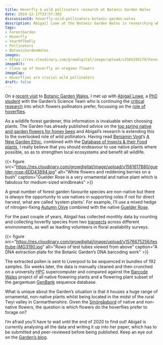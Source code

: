 ```yaml
---
title: Hoverfly & wild pollinators research at Botanic Garden Wales
date: 2019-12-17T23:57:30Z
discussionId: hoverfly-wild-pollinators-botanic-garden-wales
description: Abigail Lowe at the Botanic Garden Wales is researching which are the most beneficial flowers to plant for hoverflies and other wild pollinators
tags: 
- ForestGarden
- Hoverfly
- YearOfTheFly
- Pollinators
- BotanicGardenWales
images: 
- https://res.cloudinary.com/growdigital/image/upload/v1565295179/hoverfly-25218545.jpg
imageAlt:
- Close up of hoverfly on oregano flowers
imageCap:
- Hoverflies are crucial wild pollinators
draft: false
---
```


On a [recent visit](https://www.forestgarden.wales/blog/japanese-forest-garden/) to [Botanic Garden Wales](https://botanicgarden.wales), I met up with [Abigail Lowe](@abigailjayne26 ), a [PhD student](https://botanicgarden.wales/cyflwyniad-ymchwilydd-phd-newydd-abigail-lowe/) with the Garden’s Science Team who is continuing the [critical research](https://botanicgarden.wales/science/saving-pollinators/) into which flowers pollinators prefer, focussing on the [role of hoverflies](https://botanicgarden.wales/science/saving-pollinators/hoverfly-ecology/).

As a wildlife forest gardener, this information is invaluable when choosing plants. The Garden has already published advice on the [top spring native and garden flowers for honey bees](https://botanicgarden.wales/honey-bees-like-living-close-hedge-official/) and Abigail’s research is extending this to the overlooked role of wild pollinators. Having read [Benjamin Vogt](https://www.monarchgard.com)’s [A New Garden Ethic](https://newsociety.com/Books/N/A-New-Garden-Ethic), combined with the [Database of Insects & their Food plants](https://www.brc.ac.uk/dbif/hosts.aspx), I really believe that you should endeavour to use native plants where possible, so as to strengthen local ecosystems and benefit all wildlife.

{{< figure src="https://res.cloudinary.com/growdigital/image/upload/v1561617880/guelder-rose-6DD43894.jpg" alt="White flowers and reddening berries on a bush" caption="Guelder Rose is a very ornamental and native plant which is fabulous for medium-sized windbreaks" >}}

A great number of forest garden favourite species are non-native but there is _always_ the opportunity to use natives in supporting roles if not for direct harvest, what are called ‘system plants’. For example, I’ll use a mixed hedge of nitrogen-fixing [Autumn Olive](https://pfaf.org/user/Plant.aspx?LatinName=Elaeagnus+umbellata) combined with the native [Guelder Rose](https://pfaf.org/user/Plant.aspx?LatinName=viburnum+opulus).

For the past couple of years, Abigail has collected monthly data by counting and collecting hoverfly species from two [transects](https://www.lexico.com/en/definition/transect) across different environments, as well as leading volunteers in floral availability surveys. 

{{< figure src="https://res.cloudinary.com/growdigital/image/upload/v1576675256/testtube-IMG3190.jpg" alt="Rows of test tubes viewed from above" caption="A DNA extraction plate for the Botanic Garden’s DNA barcoding work" >}}

The extracted pollen is sent to Liverpool to be sequenced in bundles of 192 samples. Six weeks later, the data is manually cleaned and then crunched on a university <abbr title="High Performance Computing">HPC</abbr> supercomputer and compared against the [Barcode Wales](https://botanicgarden.wales/science/collections/barcode-uk/) project of all native flowering plants and a flowering plant subset of the gargantuan [GenBank](https://en.wikipedia.org/wiki/GenBank) sequence database.

What is unique about the Garden’s situation is that it houses a huge range of ornamental, non-native plants whilst being located in the midst of the rural Twyi valley in Carmarthenshire. Given the [Smörgåsbord](https://en.wikipedia.org/wiki/Smörgåsbord) of native and non-native flowers, the question is which flowers do the hoverflies prefer to forage on? 

I’m afraid you’ll have to wait until the end of 2020 to find out! Abigail is currently analysing all the data and writing it up into her paper, which has to be submitted and peer-reviewed before being published. Keep an eye out on the [Garden’s blog](https://botanicgarden.wales/blog/).
